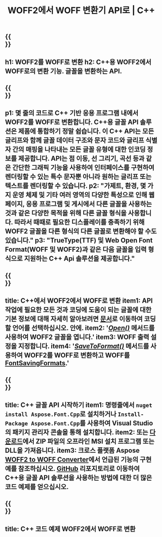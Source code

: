 ﻿---
translation: true
template: /_templates/conversion-child-cpp.md
title: WOFF2에서 WOFF 변환기 API로 | C++
description: 이 C++ API를 사용하여 WOFF2를 TTF 글꼴로 변환합니다. 변환 기능은 Windows 및 Linux, 그리고 C++를 지원하는 모든 개발 환경에서 작동합니다.
metakeywords: c++ WOFF2에서 WOFF로, WOFF2에서 WOFF로 솔루션 c++, WOFF2에서 WOFF로 글꼴 변환기 cpp
url: /cpp/conversion/woff2-to-woff/
family: font
platformtag: cpp
feature: conversion
otherformats: TTF
---

{{<section banner>}}
---
h1: WOFF2를 WOFF로 변환
h2: C++용 WOFF2에서 WOFF로의 변환 기능. 글꼴을 변환하는 API.
---

{{<section overview>}}
---
p1: 몇 줄의 코드로 С++ 기반 응용 프로그램 내에서 WOFF2를 WOFF로 변환합니다. С++용 글꼴 API 솔루션은 제품에 통합하기 정말 쉽습니다. 이 C++ API는 모든 글리프와 함께 글꼴 데이터 구조와 문자 코드와 글리프 식별자 간의 매핑을 나타내는 모든 글꼴 유형에 대한 인코딩 정보를 제공합니다. API는 점 이동, 선 그리기, 곡선 등과 같은 간단한 그래픽 기능을 사용하여 인터페이스를 구현하여 렌더링할 수 있는 특수 문자뿐 아니라 원하는 글리프 또는 텍스트를 렌더링할 수 있습니다.
p2: "가제트, 환경, 몇 가지 운영 체제 및 기타 여러 영역의 다양한 특성으로 인해 웹 페이지, 응용 프로그램 및 게시에서 다른 글꼴을 사용하는 것과 같은 다양한 목적을 위해 다른 글꼴 형식을 사용합니다. 따라서 때때로 필요한 디스플레이를 충족하기 위해 WOFF2 글꼴을 다른 형식의 다른 글꼴로 변환해야 할 수도 있습니다."
p3: "TrueType(TTF) 및 Web Open Font Format(WOFF 및 WOFF2)과 같은 다음 글꼴을 입력 형식으로 지원하는 С++ Api 솔루션을 제공합니다."
---

{{<section feature1>}}
---
title: C++에서 WOFF2에서 WOFF로 변환
item1: API 작업에 필요한 모든 것과 코딩에 도움이 되는 글꼴에 대한 기본 정보에 대해 자세히 알아보려면 [문서](https://docs.aspose.com/font/)로 이동하여 코딩할 언어를 선택하십시오. 안에.
item2: '[*Open()*](https://reference.aspose.com/font/cpp/class/aspose.font.font#ac2387bf04ccb5bac51cf37984d4ebf33) 메서드를 사용하여 WOFF2 글꼴을 엽니다.'
item3: WOFF 출력 설정을 지정합니다.
item4: '[*SaveToFormat()*](https://reference.aspose.com/font/cpp/class/aspose.font.font#a670ea97404fd72c2e51b0e8c543c8a45) 메서드를 사용하여 WOFF2를 WOFF로 변환하고 WOFF를 [FontSavingFormats](https://reference.aspose.com/font/cpp/namespace/aspose.font#a93d0dcc7c00f5c7027d60e14a5433c74).'
---

{{<section feature2>}}
---
title: C++ 글꼴 API 시작하기
item1: 명령줄에서 ```nuget install Aspose.Font.Cpp```로 설치하거나 ```Install-Package Aspose.Font.Cpp```를 사용하여 Visual Studio의 패키지 관리자 콘솔을 통해 설치합니다.
item2: 또는 [다운로드](https://releases.aspose.com/font/cpp/)에서 ZIP 파일의 오프라인 MSI 설치 프로그램 또는 DLL을 가져옵니다.
item3: 크로스 플랫폼 Aspose [WOFF2 to WOFF Converter](https://products.aspose.app/font/conversion/woff2-to-woff)에서 언급된 기능의 구현 예를 참조하십시오. [GitHub](https://github.com/aspose-font/Aspose.Font-Documentation/tree/master/cpp-examples) 리포지토리로 이동하여 C++용 글꼴 API 솔루션을 사용하는 방법에 대한 더 많은 코드 예제를 얻으십시오.
---

{{<section codeexample>}}
---
title: C++ 코드 예제 WOFF2에서 WOFF로 변환
---